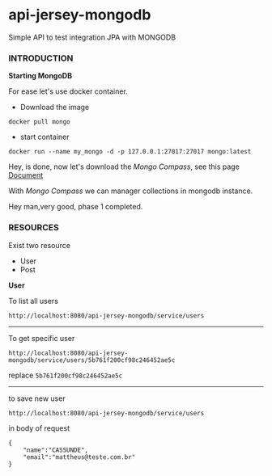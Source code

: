 # api-jersey-mongodb

Simple API to test integration JPA with MONGODB

### INTRODUCTION

**Starting MongoDB**

For ease let's use docker container.

-	Download the image

```
docker pull mongo

```

-	start container 

```
docker run --name my_mongo -d -p 127.0.0.1:27017:27017 mongo:latest

```

Hey, is done, now let's download the *Mongo Compass*, see this page [Document](https://docs.mongodb.com/compass/master/install/#install-on-ubuntu)

With *Mongo Compass* we can manager collections in mongodb instance.

Hey man,very good, phase 1 completed.

### RESOURCES

Exist two resource 

- User
- Post

**User**

To list all users

```
http://localhost:8080/api-jersey-mongodb/service/users
```

---

To get specific user

```
http://localhost:8080/api-jersey-mongodb/service/users/5b761f200cf98c246452ae5c
```

replace `5b761f200cf98c246452ae5c` 

---

to save new user

```
http://localhost:8080/api-jersey-mongodb/service/users
```

in body of request 

```
{
	"name":"CASSUNDE",
	"email":"mattheus@teste.com.br"
}
```
